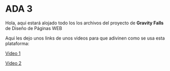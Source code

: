 # ADA 3
Hola, aqui estará alojado todo los los archivos del proyecto de **Gravity Falls** de Diseño de Páginas WEB

Aqui les dejo unos links de unos videos para que adivinen como se usa esta plataforma:

[Video 1](https://www.youtube.com/watch?v=jqIxMBJj4kA)

[Video 2](https://www.youtube.com/watch?v=u_MWQvsQ_wI)

